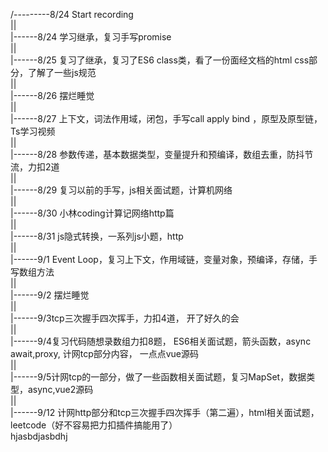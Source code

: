 /---------8/24 Start recording<br>
||<br>
|------8/24 学习继承，复习手写promise<br>
||<br>
|------8/25 复习了继承，复习了ES6 class类，看了一份面经文档的html css部分，了解了一些js规范<br>
||<br>
|------8/26 摆烂睡觉<br>
||<br>
|------8/27 上下文，词法作用域，闭包，手写call apply bind ，原型及原型链，Ts学习视频<br>
||<br>
|------8/28 参数传递，基本数据类型，变量提升和预编译，数组去重，防抖节流，力扣2道<br>
||<br>
|------8/29 复习以前的手写，js相关面试题，计算机网络<br>
||<br>
|------8/30 小林coding计算记网络http篇<br>
||<br>
|------8/31 js隐式转换，一系列js小题，http<br>
||<br>
|------9/1 Event Loop，复习上下文，作用域链，变量对象，预编译，存储，手写数组方法<br>
||<br>
|------9/2 摆烂睡觉<br>
||<br>
|------9/3tcp三次握手四次挥手，力扣4道， 开了好久的会<br>
||<br>
|------9/4复习代码随想录数组力扣8题， ES6相关面试题，箭头函数，async await,proxy, 计网tcp部分内容， 一点点vue源码<br>
||<br>
|------9/5计网tcp的一部分，做了一些函数相关面试题，复习MapSet，数据类型，async,vue2源码<br>
||<br>
|------9/12 计网http部分和tcp三次握手四次挥手（第二遍），html相关面试题，leetcode（好不容易把力扣插件搞能用了）<br>
hjasbdjasbdhj

